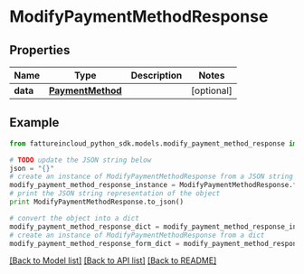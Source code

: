 # ModifyPaymentMethodResponse


## Properties

Name | Type | Description | Notes
------------ | ------------- | ------------- | -------------
**data** | [**PaymentMethod**](PaymentMethod.md) |  | [optional] 

## Example

```python
from fattureincloud_python_sdk.models.modify_payment_method_response import ModifyPaymentMethodResponse

# TODO update the JSON string below
json = "{}"
# create an instance of ModifyPaymentMethodResponse from a JSON string
modify_payment_method_response_instance = ModifyPaymentMethodResponse.from_json(json)
# print the JSON string representation of the object
print ModifyPaymentMethodResponse.to_json()

# convert the object into a dict
modify_payment_method_response_dict = modify_payment_method_response_instance.to_dict()
# create an instance of ModifyPaymentMethodResponse from a dict
modify_payment_method_response_form_dict = modify_payment_method_response.from_dict(modify_payment_method_response_dict)
```
[[Back to Model list]](../README.md#documentation-for-models) [[Back to API list]](../README.md#documentation-for-api-endpoints) [[Back to README]](../README.md)



